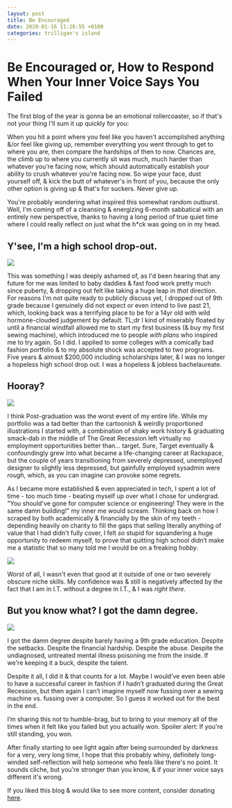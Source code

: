 ```yaml
---
layout: post
title: Be Encouraged
date: 2020-01-16 11:26:55 +0100
categories: trilligan's island
---
```




# Be Encouraged or, How to Respond When Your Inner Voice Says You Failed

The first blog of the year is gonna be an emotional rollercoaster, so if that's not your thing I'll sum it up quickly for you:

When you hit a point where you feel like you haven't accomplished anything &/or feel like giving up, remember everything you went through to get to where you are, then compare the hardships of then to now. Chances are, the climb up to where you currently sit was much, much harder than whatever you're facing now, which should automatically establish your ability to crush whatever you're facing now. So wipe your face, dust yourself off, & kick the butt of whatever's in front of you, because the only other option is giving up & that's for suckers. Never give up.

You're probably wondering what inspired this somewhat random outburst. Well, I'm coming off of a cleansing & energizing 6-month sabbatical with an entirely new perspective, thanks to having a long period of true quiet time where I could really reflect on just what the h*ck was going on in my head. 

## Y'see, I'm a high school drop-out.

![](https://i.imgur.com/Zxvoq6t.gif)

This was something I was deeply ashamed of, as I'd been hearing that any future for me was limited to baby daddies & fast food work pretty much since puberty, & dropping out felt like taking a huge leap in _that_ direction. For reasons I'm not quite ready to publicly discuss yet, I dropped out of 9th grade because I genuinely did not expect or even intend to live past 21, which, looking back was a terrifying place to be for a 14yr old with wild hormone-clouded judgement by default. TL;dr I kind of miserably floated by until a financial windfall allowed me to start my first business (& buy my first sewing machine), which introduced me to people _with plans_ who inspired me to try again. So I did. I applied to some colleges with a comically bad fashion portfolio & to my absolute shock was accepted to two programs. Five years & almost $200,000 including scholarships later, & I was no longer a hopeless high school drop out. I was a hopeless & jobless bachelaureate.


## Hooray?

![](https://i.imgur.com/7FUoqT2.gif)

I think Post-graduation was the worst event of my entire life. While my portfolio was a tad better than the cartoonish & weirdly proportioned illustrations I started with, a combination of shaky work history & graduating smack-dab in the middle of The Great Recession left virtually no employment opportunities better than... target. Sure, Target eventually & confoundingly grew into what became a life-changing career at Rackspace, but the couple of years transitioning from severely depressed, unemployed designer to slightly less depressed, but gainfully employed sysadmin were _rough_, which, as you can imagine can provoke some regrets.

As I became more established & even appreciated in tech, I spent a lot of time - too much time - beating myself up over what I chose for undergrad. "You should've gone for computer science or engineering! They were in the same damn building!" my inner me would scream. Thinking back on how I scraped by both academically & financially by the skin of my teeth - depending heavily on charity to fill the gaps that selling literally anything of value that I had didn't fully cover, I felt *so* stupid for squandering a huge opportunity to redeem myself, to prove that quitting high school didn’t make me a statistic that so many told me I would be on a freaking _hobby_. 

![](https://i.imgur.com/HctjJLb.jpg)

Worst of all, I wasn't even that good at it outside of one or two severely obscure niche skills. My confidence was & still is negatively affected by the fact that I am in I.T. without a degree in I.T., & I was _right there_.


## But you know what? I got the damn degree.

![](https://i.imgur.com/7MCuYse.gif) 

I got the damn degree despite barely having a 9th grade education. Despite the setbacks. Despite the financial hardship. Despite the abuse. Despite the undiagnosed, untreated mental illness poisoning me from the inside. If we're keeping it a buck, despite the talent.

Despite it all, I did it & that counts for a lot. Maybe I would’ve even been able to have a successful career in fashion if I hadn’t graduated during the Great Recession, but then again I can’t imagine myself now fussing over a sewing machine vs. fussing over a computer. So I guess it worked out for the best in the end. 

I’m sharing this not to humble-brag, but to bring to your memory all of the times when it felt like you failed but you actually won. Spoiler alert: If you're still standing, you won. 

After finally starting to see light again after being surrounded by darkness for a very, very long time, I hope that this probably whiny, definitely long-winded self-reflection will help someone who feels like there's no point. It sounds cliche, but you're stronger than you know, & if your inner voice says different it's wrong. 

If you liked this blog & would like to see more content, consider donating [here](https://www.paypal.com/trilliams).